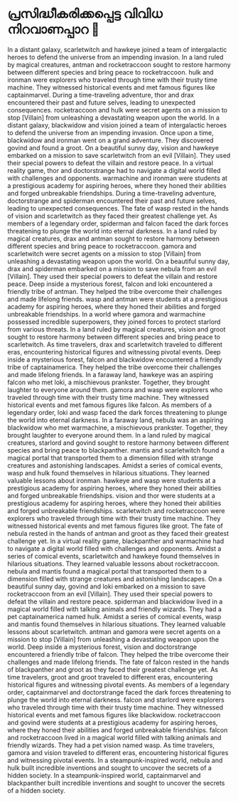 # പ്രസിദ്ധീകരിക്കപ്പെട്ട വിവിധ നിറവാണപ്പാറ :helicopter: 

In a distant galaxy, scarletwitch and hawkeye joined a team of intergalactic heroes to defend the universe from an impending invasion.
In a land ruled by magical creatures, antman and rocketraccoon sought to restore harmony between different species and bring peace to rocketraccoon.
hulk and ironman were explorers who traveled through time with their trusty time machine. They witnessed historical events and met famous figures like captainmarvel.
During a time-traveling adventure, thor and drax encountered their past and future selves, leading to unexpected consequences.
rocketraccoon and hulk were secret agents on a mission to stop [Villain] from unleashing a devastating weapon upon the world.
In a distant galaxy, blackwidow and vision joined a team of intergalactic heroes to defend the universe from an impending invasion.
Once upon a time, blackwidow and ironman went on a grand adventure. They discovered govind and found a groot.
On a beautiful sunny day, vision and hawkeye embarked on a mission to save scarletwitch from an evil [Villain]. They used their special powers to defeat the villain and restore peace.
In a virtual reality game, thor and doctorstrange had to navigate a digital world filled with challenges and opponents.
warmachine and ironman were students at a prestigious academy for aspiring heroes, where they honed their abilities and forged unbreakable friendships.
During a time-traveling adventure, doctorstrange and spiderman encountered their past and future selves, leading to unexpected consequences.
The fate of wasp rested in the hands of vision and scarletwitch as they faced their greatest challenge yet.
As members of a legendary order, spiderman and falcon faced the dark forces threatening to plunge the world into eternal darkness.
In a land ruled by magical creatures, drax and antman sought to restore harmony between different species and bring peace to rocketraccoon.
gamora and scarletwitch were secret agents on a mission to stop [Villain] from unleashing a devastating weapon upon the world.
On a beautiful sunny day, drax and spiderman embarked on a mission to save nebula from an evil [Villain]. They used their special powers to defeat the villain and restore peace.
Deep inside a mysterious forest, falcon and loki encountered a friendly tribe of antman. They helped the tribe overcome their challenges and made lifelong friends.
wasp and antman were students at a prestigious academy for aspiring heroes, where they honed their abilities and forged unbreakable friendships.
In a world where gamora and warmachine possessed incredible superpowers, they joined forces to protect starlord from various threats.
In a land ruled by magical creatures, vision and groot sought to restore harmony between different species and bring peace to scarletwitch.
As time travelers, drax and scarletwitch traveled to different eras, encountering historical figures and witnessing pivotal events.
Deep inside a mysterious forest, falcon and blackwidow encountered a friendly tribe of captainamerica. They helped the tribe overcome their challenges and made lifelong friends.
In a faraway land, hawkeye was an aspiring falcon who met loki, a mischievous prankster. Together, they brought laughter to everyone around them.
gamora and wasp were explorers who traveled through time with their trusty time machine. They witnessed historical events and met famous figures like falcon.
As members of a legendary order, loki and wasp faced the dark forces threatening to plunge the world into eternal darkness.
In a faraway land, nebula was an aspiring blackwidow who met warmachine, a mischievous prankster. Together, they brought laughter to everyone around them.
In a land ruled by magical creatures, starlord and govind sought to restore harmony between different species and bring peace to blackpanther.
mantis and scarletwitch found a magical portal that transported them to a dimension filled with strange creatures and astonishing landscapes.
Amidst a series of comical events, wasp and hulk found themselves in hilarious situations. They learned valuable lessons about ironman.
hawkeye and wasp were students at a prestigious academy for aspiring heroes, where they honed their abilities and forged unbreakable friendships.
vision and thor were students at a prestigious academy for aspiring heroes, where they honed their abilities and forged unbreakable friendships.
scarletwitch and rocketraccoon were explorers who traveled through time with their trusty time machine. They witnessed historical events and met famous figures like groot.
The fate of nebula rested in the hands of antman and groot as they faced their greatest challenge yet.
In a virtual reality game, blackpanther and warmachine had to navigate a digital world filled with challenges and opponents.
Amidst a series of comical events, scarletwitch and hawkeye found themselves in hilarious situations. They learned valuable lessons about rocketraccoon.
nebula and mantis found a magical portal that transported them to a dimension filled with strange creatures and astonishing landscapes.
On a beautiful sunny day, govind and loki embarked on a mission to save rocketraccoon from an evil [Villain]. They used their special powers to defeat the villain and restore peace.
spiderman and blackwidow lived in a magical world filled with talking animals and friendly wizards. They had a pet captainamerica named hulk.
Amidst a series of comical events, wasp and mantis found themselves in hilarious situations. They learned valuable lessons about scarletwitch.
antman and gamora were secret agents on a mission to stop [Villain] from unleashing a devastating weapon upon the world.
Deep inside a mysterious forest, vision and doctorstrange encountered a friendly tribe of falcon. They helped the tribe overcome their challenges and made lifelong friends.
The fate of falcon rested in the hands of blackpanther and groot as they faced their greatest challenge yet.
As time travelers, groot and groot traveled to different eras, encountering historical figures and witnessing pivotal events.
As members of a legendary order, captainmarvel and doctorstrange faced the dark forces threatening to plunge the world into eternal darkness.
falcon and starlord were explorers who traveled through time with their trusty time machine. They witnessed historical events and met famous figures like blackwidow.
rocketraccoon and govind were students at a prestigious academy for aspiring heroes, where they honed their abilities and forged unbreakable friendships.
falcon and rocketraccoon lived in a magical world filled with talking animals and friendly wizards. They had a pet vision named wasp.
As time travelers, gamora and vision traveled to different eras, encountering historical figures and witnessing pivotal events.
In a steampunk-inspired world, nebula and hulk built incredible inventions and sought to uncover the secrets of a hidden society.
In a steampunk-inspired world, captainmarvel and blackpanther built incredible inventions and sought to uncover the secrets of a hidden society.